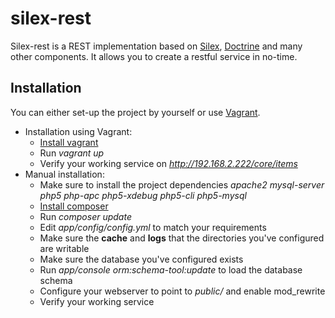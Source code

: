 silex-rest
==========

Silex-rest is a REST implementation based on [Silex](http://silex.sensiolabs.org/),
[Doctrine](http://doctrine-project.org) and many other components. It allows you
to create a restful service in no-time.

Installation
------------

You can either set-up the project by yourself or use [Vagrant](http://www.vagrantup.com/).

 * Installation using Vagrant:
    * [Install vagrant](http://docs.vagrantup.com/v2/installation/index.html)
    * Run _vagrant up_
    * Verify your working service on _http://192.168.2.222/core/items_
 * Manual installation:
    * Make sure to install the project dependencies _apache2 mysql-server php5 php-apc php5-xdebug php5-cli php5-mysql_
    * [Install composer](http://getcomposer.org)
    * Run _composer update_
    * Edit _app/config/config.yml_ to match your requirements
    * Make sure the __cache__ and __logs__ that the directories you've configured are writable
    * Make sure the database you've configured exists
    * Run _app/console orm:schema-tool:update_ to load the database schema
    * Configure your webserver to point to _public/_ and enable mod_rewrite
    * Verify your working service
